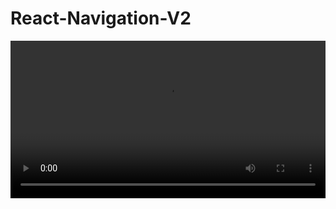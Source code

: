 # React-Navigation-V2

<video  style="display:block; width:100%; height:auto;" autoplay controls loop="loop">
<source src="https://github.com/hankkuu/React-Native-Ex-Navigation-RNV2/master/docs/react-navigation.mp4" type="video/mp4" />
</video>

